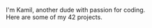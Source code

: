 <!---##### Hi there :v:--->

<!---...for the last 2 years I've been exploring various concepts of programming, constantly looking for new oportunities to learn. It brought me here to 42 Heilbronn where I currently study.<br />Here are some of my favorite projects.--->

<!---I'm Kamil, another 22 years old dude with love for coding.<br />Here are some of my 42 projects.--->

I'm Kamil, another dude with passion for coding.<br />Here are some of my 42 projects.

